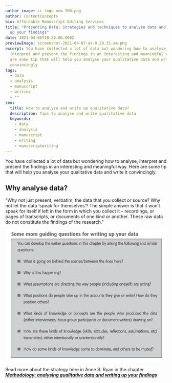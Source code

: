 ```yaml
---
author_image: cc-logo-new-300.png
author: ContentConcepts
bio: Affordable Manuscript Editing Services
title: "Presenting Data: Strategies and techniques to analyse data and writing
  up your findings"
date: 2021-04-06T18:30:00.000Z
previewImage: screenshot-2021-04-07-at-8.29.31-am.png
excerpt: You have collected a lot of data but wondering how to analyse,
  interpret and present the findings in an interesting and meaningful way. Here
  are some tip that will help you analyse your qualitative data and write it
  convincingly
tags:
  - data
  - analysis
  - manuscript
  - writing
  - ""
seo:
  title: How to analyse and write up qualitative data?
  description: Tips to analyse and write qualitative data
  keywords:
    - data
    - analysis
    - manuscript
    - writing
    - manuscriptwriting
---
```

You have collected a lot of data but wondering how to analyse, interpret and present the findings in an interesting and meaningful way. Here are some tip that will help you analyse your qualitative data and write it convincingly.

## Why analyse data? 

"Why not just present, verbatim, the data that you collect or source? Why not let the data ‘speak for themselves’? The simple answer is that it won’t speak for itself if left in the form in which you collect it – recordings, or pages of transcripts, or documents of one kind or another. These raw data do not constitute the findings of the research."



![Data writing tips, manuscript writing tips](screenshot-2021-04-07-at-8.50.15-am.png "How to analyse and write up qualitative data?")

Read more about the strategy here in Anne B. Ryan in the chapter ***[Methodology: analysing qualitative data and writing up your findings](http://mural.maynoothuniversity.ie/871/1/methodology.pdf)***